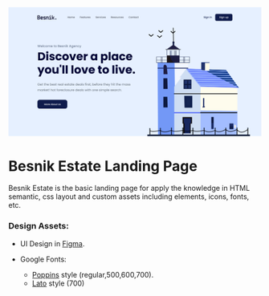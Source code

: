 ![Design of Besnik Estate](./design/hero_section.png)

# Besnik Estate Landing Page
Besnik Estate is the basic landing page for apply the knowledge in HTML semantic, css layout and custom assets including elements, icons, fonts, etc.


### Design Assets:
- UI Design in [Figma](https://www.figma.com/design/g21eNGZg9Hud3XWRgmqPVH/Besnik-Estate?node-id=25-2&t=rbWvPMAIo3l8KT0e-1).

- Google Fonts:  
  - [Poppins](https://fonts.google.com/specimen/Poppins) style (regular,500,600,700).
  - [Lato](https://fonts.google.com/specimen/Lato) style (700)










